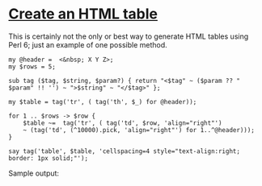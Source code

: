 [1]: http://rosettacode.org/wiki/Create_an_HTML_table

# [Create an HTML table][1]

This is certainly not the only or best way to generate HTML tables using Perl 6; just an example of one possible method.

```perl6
my @header =  <&nbsp; X Y Z>;
my $rows = 5;
 
sub tag ($tag, $string, $param?) { return "<$tag" ~ ($param ?? " $param" !! '') ~ ">$string" ~ "</$tag>" };
 
my $table = tag('tr', ( tag('th', $_) for @header));
 
for 1 .. $rows -> $row { 
    $table ~=  tag('tr', ( tag('td', $row, 'align="right"')
    ~ (tag('td', (^10000).pick, 'align="right"') for 1..^@header)));  
}
 
say tag('table', $table, 'cellspacing=4 style="text-align:right; border: 1px solid;"');
```


Sample output: